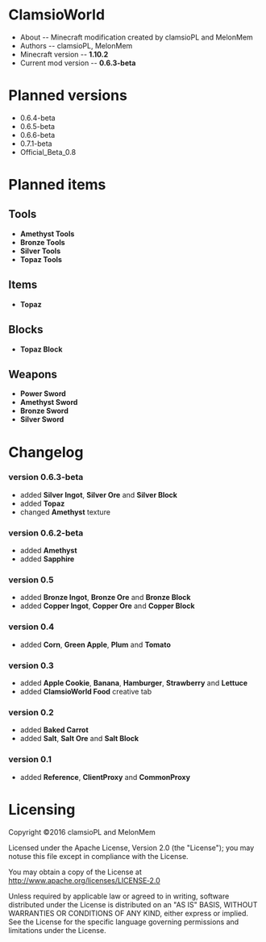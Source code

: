# ClamsioWorld
* About -- Minecraft modification created by clamsioPL and MelonMem
* Authors -- clamsioPL, MelonMem
* Minecraft version -- **1.10.2**
* Current mod version -- **0.6.3-beta**

# Planned versions
* 0.6.4-beta
* 0.6.5-beta
* 0.6.6-beta
* 0.7.1-beta
* Official_Beta_0.8

# Planned items
## Tools
* **Amethyst Tools**
* **Bronze Tools**
* **Silver Tools**
* **Topaz Tools**

## Items
* **Topaz**

## Blocks
* **Topaz Block**

## Weapons
* **Power Sword**
* **Amethyst Sword**
* **Bronze Sword**
* **Silver Sword**

<!--
## Achievements
-->

<!--
## Structures
-->

<!--
## Biomes
-->

# Changelog
### version 0.6.3-beta
* added **Silver Ingot**, **Silver Ore** and **Silver Block**
* added **Topaz**
* changed **Amethyst** texture

### version 0.6.2-beta
* added **Amethyst**
* added **Sapphire**

### version 0.5
* added **Bronze Ingot**, **Bronze Ore** and **Bronze Block**
* added **Copper Ingot**, **Copper Ore** and **Copper Block**

### version 0.4
* added **Corn**, **Green Apple**, **Plum** and **Tomato**

### version 0.3
* added **Apple Cookie**, **Banana**, **Hamburger**, **Strawberry** and **Lettuce**
* added **ClamsioWorld Food** creative tab

### version 0.2
* added **Baked Carrot**
* added **Salt**, **Salt Ore** and **Salt Block**

### version 0.1
* added **Reference**, **ClientProxy** and **CommonProxy**

# Licensing
Copyright &copy;2016 clamsioPL and MelonMem

Licensed under the Apache License, Version 2.0 (the "License");
you may notuse this file except in compliance with the License.

You may obtain a copy of the License at http://www.apache.org/licenses/LICENSE‐2.0

Unless required by applicable law or agreed to in writing, software distributed under 
the License is distributed on an "AS IS" BASIS, WITHOUT WARRANTIES OR CONDITIONS
OF ANY KIND, either express or implied.
See the License for the specific language governing
permissions and limitations under the License.
